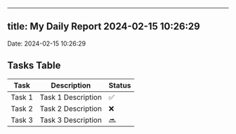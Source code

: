 
---
title: My Daily Report 2024-02-15 10:26:29
---

Date: 2024-02-15 10:26:29

## Tasks Table

| Task | Description | Status |
|------|-------------|--------|
| Task 1 | Task 1 Description | ✅ |
| Task 2 | Task 2 Description | ❌ |
| Task 3 | Task 3 Description | 🔜 |
